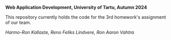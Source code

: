 **Web Application Development, University of Tartu, Autumn 2024**

This repository currently holds the code for the 3rd homework's assignment of our team.

_Harmo-Ron Kallaste, Reno Feliks Lindvere, Ron Aaron Vahtra_
